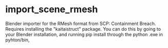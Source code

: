 # import_scene_rmesh
 Blender importer for the RMesh format from SCP: Containment Breach. Requires installing the "kaitaistruct" package. You can do this by going to your Blender installation, and running pip install through the python .exe in pyhton/bin,
